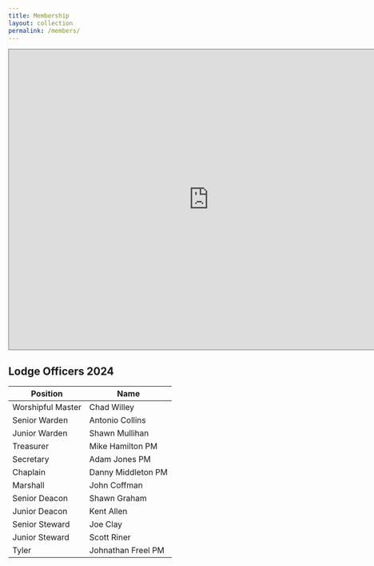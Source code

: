 ```yaml
---
title: Membership
layout: collection
permalink: /members/
---
```


<iframe src="https://calendar.google.com/calendar/embed?height=600&wkst=1&ctz=America%2FChicago&bgcolor=%23ffffff&src=a2luZ2RhdmlkbG9kZ2U0MDdAZ21haWwuY29t&src=YW5wM2k5czFnNW1pYmFza2VrMjF0Z3A4OW9AZ3JvdXAuY2FsZW5kYXIuZ29vZ2xlLmNvbQ&src=ZW4udXNhI2hvbGlkYXlAZ3JvdXAudi5jYWxlbmRhci5nb29nbGUuY29t&color=%23cca300&color=%238E24AA&color=%237986CB" style="border:solid 1px #777" width="800" height="600" frameborder="0" scrolling="no" text-align="center"></iframe>

> 
## Lodge Officers 2024

| Position          | Name              |
|-|-|
| Worshipful Master | Chad Willey       |
| Senior Warden     | Antonio Collins   |
| Junior Warden     | Shawn Mullihan    |
| Treasurer         | Mike Hamilton PM  |
| Secretary         | Adam Jones PM     |
| Chaplain          | Danny Middleton PM|
| Marshall          | John Coffman      |
| Senior Deacon     | Shawn Graham      |
| Junior Deacon     | Kent Allen        |
| Senior Steward    | Joe Clay          |
| Junior Steward    | Scott Riner       |
| Tyler             | Johnathan Freel PM|

